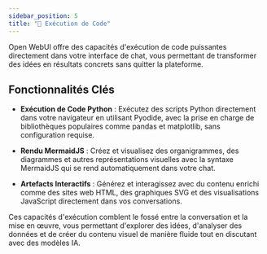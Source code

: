```yaml
---
sidebar_position: 5
title: "🐍 Exécution de Code"
---
```


Open WebUI offre des capacités d'exécution de code puissantes directement dans votre interface de chat, vous permettant de transformer des idées en résultats concrets sans quitter la plateforme.

## Fonctionnalités Clés

- **Exécution de Code Python** : Exécutez des scripts Python directement dans votre navigateur en utilisant Pyodide, avec la prise en charge de bibliothèques populaires comme pandas et matplotlib, sans configuration requise.

- **Rendu MermaidJS** : Créez et visualisez des organigrammes, des diagrammes et autres représentations visuelles avec la syntaxe MermaidJS qui se rend automatiquement dans votre chat.

- **Artefacts Interactifs** : Générez et interagissez avec du contenu enrichi comme des sites web HTML, des graphiques SVG et des visualisations JavaScript directement dans vos conversations.

Ces capacités d'exécution comblent le fossé entre la conversation et la mise en œuvre, vous permettant d'explorer des idées, d'analyser des données et de créer du contenu visuel de manière fluide tout en discutant avec des modèles IA.